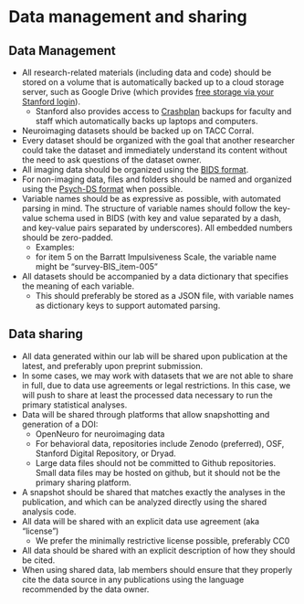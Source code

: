# Data management and sharing

## Data Management

- All research-related materials
(including data and code) should be stored on a volume that is
automatically backed up to a cloud storage server, such as Google Drive
(which provides [free storage via your Stanford login](https://uit.stanford.edu/service/gsuite/drive)).
   - Stanford also provides access
    to [Crashplan](https://uit.stanford.edu/service/code42crashplan)
    backups for faculty and staff which automatically backs up laptops
    and computers.   
- Neuroimaging datasets should be
backed up on TACC Corral.   
- Every dataset should be organized
with the goal that another researcher could take the dataset and
immediately understand its content without the need to ask questions of
the dataset owner.
- All imaging data should be
organized using the [BIDS format](https://bids-specification.readthedocs.io/en/stable/).
- For non-imaging data, files and
folders should be named and organized using the [Psych-DS
format](https://docs.google.com/document/d/1u8o5jnWk0Iqp_J06PTu5NjBfVsdoPbBhstht6W0fFp0/edit#heading=h.1m6sa5bs9j0e)
when possible.
- Variable names should be as
expressive as possible, with automated parsing in mind. The structure of variable names
should follow the key-value schema used in BIDS (with key and value
separated by a dash, and key-value pairs separated by underscores). All embedded numbers should be
zero-padded. 
    - Examples:
    - for item 5 on the Barratt
    Impulsiveness Scale, the variable name might be
    “survey-BIS_item-005”
- All datasets should be
accompanied by a data dictionary that specifies the meaning of each
variable.  
   - This should preferably be
    stored as a JSON file, with variable names as dictionary keys to
    support automated parsing.

## Data sharing

- All data generated within our lab
will be shared upon publication at the latest, and preferably upon
preprint submission.
- In some cases, we may work with
datasets that we are not able to share in full, due to data use
agreements or legal restrictions. In this case, we will push to share at
least the processed data necessary to run the primary statistical
analyses.
- Data will be shared through
platforms that allow snapshotting and generation of a DOI:
   - OpenNeuro for neuroimaging
    data
   - For behavioral data,
    repositories include Zenodo (preferred), OSF, Stanford Digital
    Repository, or Dryad.
   - Large data files should not
    be committed to Github repositories. Small data files may be hosted
    on github, but it should not be the primary sharing platform.   
- A snapshot should be shared that
matches exactly the analyses in the publication, and which can be
analyzed directly using the shared analysis code.
- All data will be shared with an
explicit data use agreement (aka “license”)
   - We prefer the minimally
    restrictive license possible, preferably CC0
- All data should be shared with an
explicit description of how they should be cited.
- When using shared data, lab
members should ensure that they properly cite the data source in any
publications using the language recommended by the data owner.
